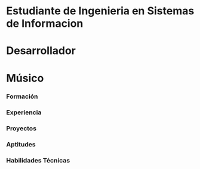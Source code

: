 # Estudiante de Ingenieria en Sistemas de Informacion
# Desarrollador 
# Músico 

### Formación 




### Experiencia


### Proyectos 


### Aptitudes 


### Habilidades Técnicas 
